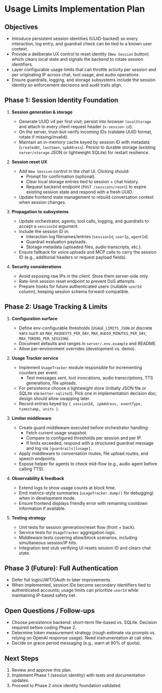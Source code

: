 # Usage Limits Implementation Plan

## Objectives
- Introduce persistent session identities (UUID-backed) so every interaction, log entry, and guardrail check can be tied to a known user context.
- Provide a deliberate UX control to reset identity (`New Session` button) which clears local state and signals the backend to rotate session identifiers.
- Layer configurable usage limits that can throttle activity per session and per originating IP across chat, tool usage, and audio operations.
- Ensure guardrails, logging, and storage subsystems include the session identity so enforcement decisions and audit trails align.

## Phase 1: Session Identity Foundation
1. **Session generation & storage**
   - Generate UUID v4 per first visit; persist into browser `localStorage` and attach to every client request header (`x-session-id`).
   - On the server, trust-but-verify incoming IDs (validate UUID format, rotate if missing/invalid).
   - Maintain an in-memory cache keyed by session ID with metadata (`createdAt`, `lastSeen`, `ipAddress`). Persist to durable storage (existing `server/storage` JSON or lightweight SQLite) for restart resilience.

2. **Session reset UX**
   - Add `New Session` control in the chat UI. Clicking should:
     - Prompt for confirmation (optional).
     - Clear local storage entries tied to session + chat history.
     - Request backend endpoint (`POST /sessions/reset`) to expire existing session state and respond with a fresh UUID.
   - Update frontend state management to rebuild conversation context when session changes.

3. **Propagation to subsystems**
   - Update orchestrator, agents, tool calls, logging, and guardrails to accept a `sessionId` argument.
   - Include the session ID in:
     - Interaction log filenames/entries (`sessionId`, `userIp`, `agentId`).
     - Guardrail evaluation payloads.
     - Storage metadata (uploaded files, audio transcripts, etc.).
   - Ensure fallback for voice uploads and MCP calls to carry the session ID (e.g., additional headers or request payload fields).

4. **Security considerations**
   - Avoid exposing raw IPs in the client. Store them server-side only.
   - Rate-limit session reset endpoint to prevent DoS attempts.
   - Prepare hooks for future authenticated users (nullable `userId` column), keeping session schema forward-compatible.

## Phase 2: Usage Tracking & Limits
1. **Configuration surface**
   - Define env-configurable thresholds (`USAGE_LIMITS_JSON` or discrete vars such as `MAX_REQUESTS_PER_DAY`, `MAX_AUDIO_MINUTES_PER_DAY`, `MAX_TOKENS_PER_SESSION`).
   - Document defaults and ranges in `server/.env.example` and README.
   - Allow per-environment overrides (development vs. demo).

2. **Usage Tracker service**
   - Implement `UsageTracker` module responsible for incrementing counters per event:
     - Text messages sent, tool invocations, audio transcriptions, TTS generations, file uploads.
   - For persistence choose a lightweight store (initially JSON file or SQLite via `better-sqlite3`). Pick one in implementation decision doc; design should allow swapping later.
   - Record entries keyed by `{ sessionId, ipAddress, eventType, timestamp, units }`.

3. **Limiter middleware**
   - Create guard middleware executed before orchestrator handling:
     - Fetch current usage snapshot.
     - Compare to configured thresholds per session and per IP.
     - If limits exceeded, respond with a structured guardrail message and log via `[guardrails][usage]`.
   - Apply middleware to conversation routes, file upload routes, and speech endpoints.
   - Expose helper for agents to check mid-flow (e.g., audio agent before calling TTS).

4. **Observability & feedback**
   - Extend logs to show usage counts at block time.
   - Emit metrics-style summaries (`usageTracker.dump()` for debugging) when in development mode.
   - Ensure frontend displays friendly error with remaining cooldown information if available.

5. **Testing strategy**
   - Unit tests for session generation/reset flow (front + back).
   - Service tests for `UsageTracker` aggregation logic.
   - Middleware tests covering allow/block scenarios, including simultaneous session/IP hits.
   - Integration test stub verifying UI resets session ID and clears chat state.

## Phase 3 (Future): Full Authentication
- Defer full login/JWT/OAuth to later improvements.
- When implemented, session IDs become secondary identifiers tied to authenticated accounts; usage limits can prioritize `userId` while maintaining IP-based safety net.

## Open Questions / Follow-ups
- Choose persistence backend: short-term file-based vs. SQLite. Decision required before coding Phase 2.
- Determine token measurement strategy (rough estimate via prompts vs. relying on OpenAI response usage). Need instrumentation at call sites.
- Decide on grace period messaging (e.g., warn at 80% of quota).

## Next Steps
1. Review and approve this plan.
2. Implement Phase 1 (session identity) with tests and documentation updates.
3. Proceed to Phase 2 once identity foundation validated.
